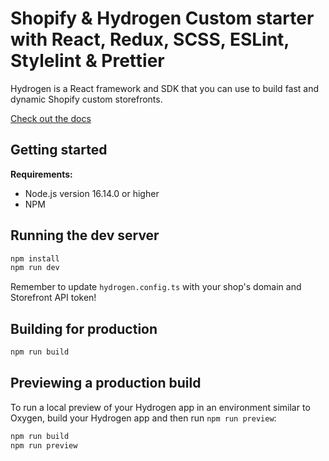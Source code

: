 # Shopify & Hydrogen Custom starter with React, Redux, SCSS, ESLint, Stylelint & Prettier

Hydrogen is a React framework and SDK that you can use to build fast and dynamic Shopify custom storefronts.

[Check out the docs](https://shopify.dev/custom-storefronts/hydrogen)

## Getting started

**Requirements:**

- Node.js version 16.14.0 or higher
- NPM


## Running the dev server

```bash
npm install
npm run dev
```

Remember to update `hydrogen.config.ts` with your shop's domain and Storefront API token!

## Building for production

```bash
npm run build
```

## Previewing a production build

To run a local preview of your Hydrogen app in an environment similar to Oxygen, build your Hydrogen app and then run `npm run preview`:

```bash
npm run build
npm run preview
```
